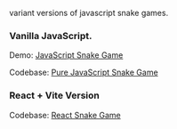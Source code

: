 variant versions of javascript snake games.

### Vanilla JavaScript.

Demo: [JavaScript Snake Game](https://js-snake-game-kohl.vercel.app/)

Codebase: [Pure JavaScript Snake Game](https://github.com/yuetong3yu/js-snake-game/tree/master/vanilla)

### React + Vite Version

Codebase: [React Snake Game](https://github.com/yuetong3yu/js-snake-game/tree/master/vite%20%2B%20react/vite-snake-games)
